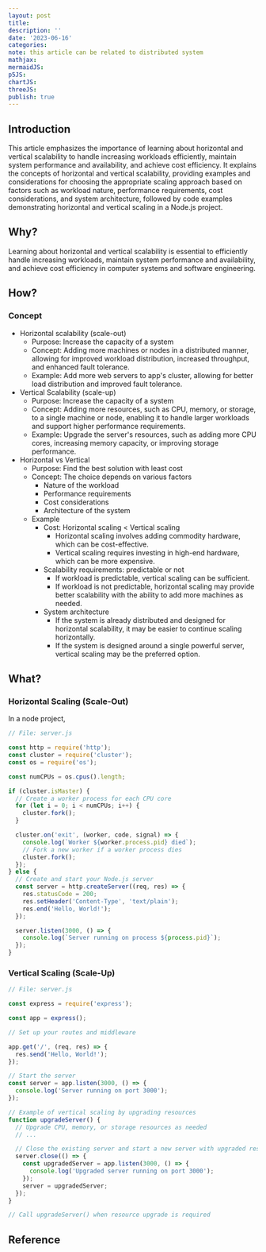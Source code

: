 ```yaml
---
layout: post
title:
description: ''
date: '2023-06-16'
categories:
note: this article can be related to distributed system
mathjax:
mermaidJS:
p5JS:
chartJS:
threeJS:
publish: true
---
```


## Introduction

This article emphasizes the importance of learning about horizontal and vertical scalability to handle increasing workloads efficiently, maintain system performance and availability, and achieve cost efficiency. It explains the concepts of horizontal and vertical scalability, providing examples and considerations for choosing the appropriate scaling approach based on factors such as workload nature, performance requirements, cost considerations, and system architecture, followed by code examples demonstrating horizontal and vertical scaling in a Node.js project.

## Why?

Learning about horizontal and vertical scalability is essential to efficiently handle increasing workloads, maintain system performance and availability, and achieve cost efficiency in computer systems and software engineering.

## How?

### Concept

* Horizontal scalability (scale-out)
  * Purpose: Increase the capacity of a system
  * Concept: Adding more machines or nodes in a distributed manner, allowing for improved workload distribution, increased throughput, and enhanced fault tolerance.
  * Example: Add more web servers to app's cluster, allowing for better load distribution and improved fault tolerance.
* Vertical Scalability (scale-up)
  * Purpose: Increase the capacity of a system
  * Concept: Adding more resources, such as CPU, memory, or storage, to a single machine or node, enabling it to handle larger workloads and support higher performance requirements.
  * Example: Upgrade the server's resources, such as adding more CPU cores, increasing memory capacity, or improving storage performance.
* Horizontal vs Vertical
  * Purpose: Find the best solution with least cost
  * Concept: The choice depends on various factors
    * Nature of the workload
    * Performance requirements
    * Cost considerations
    * Architecture of the system
  * Example
    * Cost: Horizontal scaling < Vertical scaling
      * Horizontal scaling involves adding commodity hardware, which can be cost-effective.
      * Vertical scaling requires investing in high-end hardware, which can be more expensive.
    * Scalability requirements: predictable or not
      * If workload is predictable, vertical scaling can be sufficient.
      * If workload is not predictable, horizontal scaling may provide better scalability with the ability to add more machines as needed.
    * System architecture
      * If the system is already distributed and designed for horizontal scalability, it may be easier to continue scaling horizontally.
      * If the system is designed around a single powerful server, vertical scaling may be the preferred option.

## What?

### Horizontal Scaling (Scale-Out)

In a node project,

```javascript
// File: server.js

const http = require('http');
const cluster = require('cluster');
const os = require('os');

const numCPUs = os.cpus().length;

if (cluster.isMaster) {
  // Create a worker process for each CPU core
  for (let i = 0; i < numCPUs; i++) {
    cluster.fork();
  }

  cluster.on('exit', (worker, code, signal) => {
    console.log(`Worker ${worker.process.pid} died`);
    // Fork a new worker if a worker process dies
    cluster.fork();
  });
} else {
  // Create and start your Node.js server
  const server = http.createServer((req, res) => {
    res.statusCode = 200;
    res.setHeader('Content-Type', 'text/plain');
    res.end('Hello, World!');
  });

  server.listen(3000, () => {
    console.log(`Server running on process ${process.pid}`);
  });
}
```

### Vertical Scaling (Scale-Up)

```javascript
// File: server.js

const express = require('express');

const app = express();

// Set up your routes and middleware

app.get('/', (req, res) => {
  res.send('Hello, World!');
});

// Start the server
const server = app.listen(3000, () => {
  console.log('Server running on port 3000');
});

// Example of vertical scaling by upgrading resources
function upgradeServer() {
  // Upgrade CPU, memory, or storage resources as needed
  // ...

  // Close the existing server and start a new server with upgraded resources
  server.close(() => {
    const upgradedServer = app.listen(3000, () => {
      console.log('Upgraded server running on port 3000');
    });
    server = upgradedServer;
  });
}

// Call upgradeServer() when resource upgrade is required
```

## Reference
